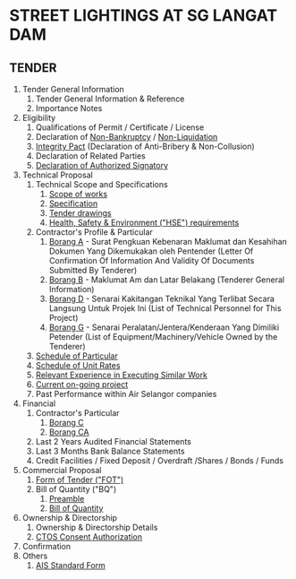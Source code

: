 # STREET LIGHTINGS AT SG LANGAT DAM

## TENDER

1. Tender General Information
    1. Tender General Information & Reference
    1. Importance Notes
1. Eligibility
    1. Qualifications of Permit / Certificate / License
    1. Declaration of [Non-Bankruptcy](/PN0000014172/DECLARATION%20OF%20NON-BANKRUPTCY.pdf) / [Non-Liquidation](/PN0000014172/DECLARATION%20OF%20NON-LIQUIDATION.pdf)
    1. [Integrity Pact](/PN0000014172/INTEGRITY%20PACT.pdf) (Declaration of Anti-Bribery & Non-Collusion)
    1. Declaration of Related Parties
    1. [Declaration of Authorized Signatory](/PN0000014172/Letter%20of%20Authorisation.pdf)
1. Technical Proposal
    1. Technical Scope and Specifications
        1. [Scope of works](/PN0000014172/SOW%20-%20DAM_11%20Apr%202023.pdf)
        1. [Specification](/PN0000014172/SPECIFICATION%20-%20DAM.pdf)
        1. [Tender drawings](/PN0000014172/DRAWING%20-%20DAM_11%20apr%2023.pdf)
        1. [Health, Safety & Environment ("HSE") requirements](/PN0000014172/HSE%20Requirement.pdf)
    1. Contractor's Profile & Particular
        1. [Borang A](/PN0000014172/01.%20BORANG%20A%20-%20SURAT%20PENGAKUAN%20KEBENARAN%20MAKLUMAT%20DAN%20KESAHIHAN%20DOKUMEN%20YANG%20DIKEMUKAN%20OLEH%20PENTENDER.docx) - Surat Pengkuan Kebenaran Maklumat dan Kesahihan Dokumen Yang Dikemukakan oleh Pentender (Letter Of Confirmation Of Information And Validity Of Documents Submitted By Tenderer)
        2. [Borang B](/PN0000014172/02.%20BORANG%20B%20-%20MAKLUMAT%20AM%20LATAR%20BELAKANG%20PENTENDER.docx) - Maklumat Am dan Latar Belakang (Tenderer General Information)
        3. [Borang D](/PN0000014172/05.%20BORANG%20D%20-%20SENARAI%20KAKITANGAN%20TEKNIKAL%20YANG%20TERLIBAT%20SECARA%20LANGSUNG%20UNTUK%20PROJEK%20INI.doc) - Senarai Kakitangan Teknikal Yang Terlibat Secara Langsung Untuk Projek Ini (List of Technical Personnel for This Project)
        4. [Borang G](/PN0000014172/09.%20BORANG%20G%20-%20SENARAI%20PERALATAN%20JENTERA%20KENDERAAN%20YANG%20DIMILIKI%20PETENDER.doc) - Senarai Peralatan/Jentera/Kenderaan Yang Dimiliki Petender
        (List of Equipment/Machinery/Vehicle Owned by the Tenderer)
    1. [Schedule of Particular](/PN0000014172/Schedule%20of%20Particular_11%20apr%2023.pdf)
    1. [Schedule of Unit Rates](/PN0000014172/SUR.pdf)
    1. [Relevant Experience in Executing Similar Work](/PN0000014172/06.%20BORANG%20E%20-%20REKOD%20PENGALAMAN%20KERJA.doc)
    1. [Current on-going project](/PN0000014172/07.%20BORANG%20F%20-%20SENARAI%20KONTRAK%20SEMASA.doc)
    1. Past Performance within Air Selangor companies
1. Financial
    1. Contractor's Particular
        1. [Borang C](/PN0000014172/03.%20BORANG%20C%20-%20DATA-DATA%20KEWANGAN.doc)
        1. [Borang CA](/PN0000014172/04.%20BORANG%20CA%20-%20LAPORAN%20BANK%20INSTITUSI%20KEWANGAN%20MENGENAI%20KEDUDUKAN%20KEWANGAN%20PENTENDER.doc)
    1. Last 2 Years Audited Financial Statements
    1. Last 3 Months Bank Balance Statements
    1. Credit Facilities / Fixed Deposit / Overdraft /Shares / Bonds / Funds
1. Commercial Proposal
    1. [Form of Tender ("FOT")](/PN0000014172/TENDER%20FORM%20PN0000014172.pdf)
    1. Bill of Quantity ("BQ")
        1. [Preamble](/PN0000014172/Preamble%20of%20BQ.pdf)
        1. [Bill of Quantity](/PN0000014172/BQ%20Normal%20-%20CW-2023-004-11Apr.xlsm)
1. Ownership & Directorship
    1. Ownership & Directorship Details
    1. [CTOS Consent Authorization](/PN0000014172/CTOS%20CONSENT%20AUTHORIZATION%20FORM(1).pdf)
1. Confirmation
1. Others
    1. [AIS Standard Form ](/PN0000014172/Air%20Selangor%20Standard%20Form.pdf)